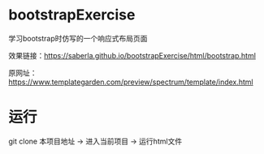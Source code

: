 # bootstrapExercise

学习bootstrap时仿写的一个响应式布局页面

效果链接：https://saberla.github.io/bootstrapExercise/html/bootstrap.html

原网址：https://www.templategarden.com/preview/spectrum/template/index.html

# 运行
 git clone 本项目地址 -> 进入当前项目 -> 运行html文件

